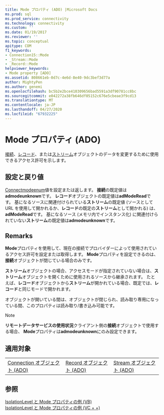 ```yaml
---
title: Mode プロパティ (ADO) |Microsoft Docs
ms.prod: sql
ms.prod_service: connectivity
ms.technology: connectivity
ms.custom: ''
ms.date: 01/19/2017
ms.reviewer: ''
ms.topic: conceptual
apitype: COM
f1_keywords:
- Connection15::Mode
- _Stream::Mode
- _Record::Mode
helpviewer_keywords:
- Mode property [ADO]
ms.assetid: 808661eb-0d7c-4e6d-8e40-9dc3bef3d77a
author: MightyPen
ms.author: genemi
ms.openlocfilehash: bc5b2e2bce410309656bad5591a3df90781cc8bc
ms.sourcegitcommit: e042272a38fb646df05152c676e5cbeae3f9cd13
ms.translationtype: MT
ms.contentlocale: ja-JP
ms.lasthandoff: 04/27/2020
ms.locfileid: "67932225"
---
```

# <a name="mode-property-ado"></a>Mode プロパティ (ADO)
[接続](../../../ado/reference/ado-api/connection-object-ado.md)、[レコード](../../../ado/reference/ado-api/record-object-ado.md)、または[ストリーム](../../../ado/reference/ado-api/stream-object-ado.md)オブジェクトのデータを変更するために使用できるアクセス許可を示します。  
  
## <a name="settings-and-return-values"></a>設定と戻り値  
 [Connectmodeenum](../../../ado/reference/ado-api/connectmodeenum.md)値を設定または返します。 **接続**の既定値は**admodeunknown**です。 **レコード**オブジェクトの既定値は**adModeRead**です。 基になるソースに関連付けられている**ストリーム**の既定値 (ソースとして URL を使用して開かれるか、**レコード**の既定の**ストリーム**として開かれる) は、 **adModeRead**です。 基になるソース (メモリ内でインスタンス化) に関連付けられていない**ストリーム**の既定値は**admodeunknown**です。  
  
## <a name="remarks"></a>Remarks  
 **Mode**プロパティを使用して、現在の接続でプロバイダーによって使用されているアクセス許可を設定または取得します。 **Mode**プロパティを設定できるのは、**接続**オブジェクトが閉じている場合のみです。  
  
 **ストリーム**オブジェクトの場合、アクセスモードが指定されていない場合は、**ストリーム**オブジェクトを開くために使用されるソースから継承されます。 たとえば、**レコード**オブジェクトから**ストリーム**が開かれている場合、既定では、**レコード**と同じモードで開かれます。  
  
 オブジェクトが開いている間は、オブジェクトが閉じられ、読み取り専用になっている間、このプロパティは読み取り/書き込み可能です。  
  
> [!NOTE]
>  **リモートデータサービスの使用状況**クライアント側の**接続**オブジェクトで使用する場合、 **Mode**プロパティは**admodeunknown**にのみ設定できます。  
  
## <a name="applies-to"></a>適用対象  
  
||||  
|-|-|-|  
|[Connection オブジェクト (ADO)](../../../ado/reference/ado-api/connection-object-ado.md)|[Record オブジェクト (ADO)](../../../ado/reference/ado-api/record-object-ado.md)|[Stream オブジェクト (ADO)](../../../ado/reference/ado-api/stream-object-ado.md)|  
  
## <a name="see-also"></a>参照  
 [IsolationLevel と Mode プロパティの例 (VB)](../../../ado/reference/ado-api/isolationlevel-and-mode-properties-example-vb.md)   
 [IsolationLevel と Mode プロパティの例 (VC + +)](../../../ado/reference/ado-api/isolationlevel-and-mode-properties-example-vc.md)   
